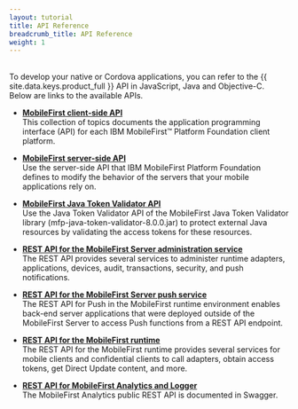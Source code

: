 ```yaml
---
layout: tutorial
title: API Reference
breadcrumb_title: API Reference
weight: 1
---
```

<!-- NLS_CHARSET=UTF-8 -->
<br/>
To develop your native or Cordova applications, you can refer to the {{ site.data.keys.product_full }} API in JavaScript, Java and Objective-C.  
Below are links to the available APIs.

* **[MobileFirst client-side API](client-side-api)**  
    This collection of topics documents the application programming interface (API) for each IBM MobileFirst™ Platform Foundation client platform.
    
* **[MobileFirst server-side API](server-side-api)**  
    Use the server-side API that IBM MobileFirst Platform Foundation defines to modify the behavior of the servers that your mobile applications rely on.
    
* **[MobileFirst Java Token Validator API](java-token-validator)**  
    Use the Java Token Validator API of the MobileFirst Java Token Validator library (mfp-java-token-validator-8.0.0.jar) to protect external Java resources by validating the access tokens for these resources.

* **[REST API for the MobileFirst Server administration service](rest/administration-service)**  
    The REST API provides several services to administer runtime adapters, applications, devices, audit, transactions, security, and push notifications.
    
* **[REST API for the MobileFirst Server push service](rest/push-service)**  
    The REST API for Push in the MobileFirst runtime environment enables back-end server applications that were deployed outside of the MobileFirst Server to access Push functions from a REST API endpoint.
   
* **[REST API for the MobileFirst runtime](rest/runtime)**  
    The REST API for the MobileFirst runtime provides several services for mobile clients and confidential clients to call adapters, obtain access tokens, get Direct Update content, and more.
  
* **[REST API for MobileFirst Analytics and Logger](rest/analytics-logger)**  
    The MobileFirst Analytics public REST API is documented in Swagger.
